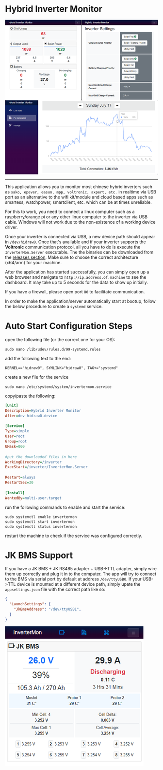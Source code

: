 # Hybrid Inverter Monitor

<img src="screenshot.png"/>

---

This application allows you to monitor most chinese hybrid inverters such as `sako, epever, easun, mpp, voltronic, axpert, etc.` in realtime via USB port as an alternative to the wifi kit/module and cloud based apps such as smartess, watchpower, smartclient, etc. which can be at times unreliable.

For this to work, you need to connect a linux computer such as a raspberry/orange pi or any other linux computer to the inverter via USB cable. Windows will not work due to the non-existence of a working device driver.

Once your inverter is connected via USB, a new device path should appear in `/dev/hidraw0`. Once that's available and if your inverter supports the **Voltronic** communication protocol, all you have to do is execute the `InverterMon.Server` executable. The the binaries can be downloaded from the [releases section](https://github.com/dj-nitehawk/Hybrid-Inverter-Monitor/releases). Make sure to choose the correct architecture (x64/arm) for your machine.

After the application has started successfully, you can simply open up a web browser and navigate to `http://ip.address.of.machine` to see the dashboard. It may take up to 5 seconds for the data to show up initially.

If you have a firewall, please open port `80` to facilitate communication.

In order to make the application/server automatically start at bootup, follow the below procedure to create a `systemd` service.

# Auto Start Configuration Steps

open the following file (or the correct one for your OS):

`sudo nano /lib/udev/rules.d/99-systemd.rules`

add the following text to the end:
```
KERNEL=="hidraw0", SYMLINK="hidraw0", TAG+="systemd"
```

create a new file for the service

`sudo nano /etc/systemd/system/invertermon.service`

copy/paste the following:
```ini
[Unit]
Description=Hybrid Inverter Monitor
After=dev-hidraw0.device

[Service]
Type=simple
User=root
Group=root
UMask=000

#put the downloaded files in here
WorkingDirectory=/inverter
ExecStart=/inverter/InverterMon.Server

Restart=always
RestartSec=30

[Install]
WantedBy=multi-user.target
```
run the following commands to enable and start the service:
```
sudo systemctl enable invertermon
sudo systemctl start invertermon
sudo systemctl status invertermon
```
restart the machine to check if the service was configured correctly.

# JK BMS Support
If you have a JK BMS + JK RS485 adapter + USB->TTL adapter, simply wire them up correctly and plug it in to the computer. 
The app will try to connect to the BMS via serial port by default at address `/dev/ttyUSB0`. 
If your USB->TTL device is mounted at a different device path, simply upate the `appsettings.json` file with the correct path like so:
```json
{
  "LaunchSettings": {
    "JkBmsAddress": "/dev/ttyUSB1",
  }
}
```
<img src="jk-screenshot.png"/>
